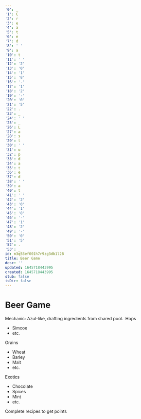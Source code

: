 ```yaml
---
'0': _
'1': C
'2': r
'3': e
'4': a
'5': t
'6': e
'7': d
'8': ' '
'9': a
'10': t
'11': ' '
'12': '2'
'13': '0'
'14': '1'
'15': '8'
'16': '-'
'17': '1'
'18': '2'
'19': '-'
'20': '0'
'21': '5'
'22': .
'23': _
'24': ' '
'25': _
'26': L
'27': a
'28': s
'29': t
'30': ' '
'31': u
'32': p
'33': d
'34': a
'35': t
'36': e
'37': d
'38': ' '
'39': a
'40': t
'41': ' '
'42': '2'
'43': '0'
'44': '1'
'45': '8'
'46': '-'
'47': '1'
'48': '2'
'49': '-'
'50': '0'
'51': '5'
'52': .
'53': _
id: n3q58ef001h7r9zg3db1l28
title: Beer Game
desc: ''
updated: 1645718443995
created: 1645718443995
stub: false
isDir: false
---
```


# Beer Game


Mechanic: Azul-like, drafting ingredients from shared pool. 
Hops

*   Simcoe
*   etc.

Grains

*   Wheat
*   Barley
*   Malt
*   etc.

Exotics

*   Chocolate
*   Spices
*   Mint
*   etc.

Complete recipes to get points

